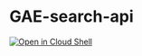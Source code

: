 # GAE-search-api


<a href="https://console.cloud.google.com/cloudshell/open?git_repo=https://github.com/UTTAM2311/GAE-search-api&page=editor&open_in_editor=README.md">
<img alt="Open in Cloud Shell" src ="http://gstatic.com/cloudssh/images/open-btn.png"></a>
